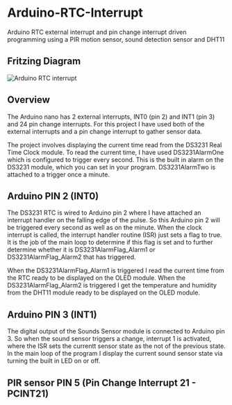 # Arduino-RTC-Interrupt
Arduino RTC external interrupt and pin change interrupt driven programming using a PIR motion sensor, sound detection sensor and DHT11

Fritzing Diagram
-----------------
![Arduino RTC interrupt](/fritzing/wiringDigram.png)

Overview
--------
The Arduino nano has 2 external interrupts, INT0 (pin 2) and INT1 (pin 3) and 24 pin change interrupts.  For this project I have used both of the external interrupts and a pin change interrupt to gather sensor data.

The project involves displaying the current time read from the DS3231 Real Time Clock module.  To read the current time, I have used DS3231AlarmOne which is configured to trigger every second.  This is the built in alarm on the DS3231 module, which you can set in your program. DS3231AlarmTwo is attached to a trigger once a minute.  

Arduino PIN 2 (INT0)
--------------------
The DS3231 RTC is wired to Arduino pin 2 where I have attached an interrupt handler on the falling edge of the pulse.  So this Arduino pin 2 will be triggered every second as well as on the minute.  When the clock interrupt is called, the interrupt handler routine (ISR) just sets a flag to true.  It is the job of the main loop to determine if this flag is set and to further determine whether it is DS3231AlarmFlag_Alarm1 or DS3231AlarmFlag_Alarm2 that has triggered.

When the DS3231AlarmFlag_Alarm1 is triggered I read the current time from the RTC ready to be displayed on the OLED module.  When the DS3231AlarmFlag_Alarm2 is triggered I get the temperature and humidity from the DHT11 module ready to be displayed on the OLED module.

Arduino PIN 3 (INT1)
--------------------
The digital output of the Sounds Sensor module is connected to Arduino pin 3.  So when the sound sensor triggers a change, interrupt 1 is activated, where the ISR sets the currentt sensor state as the not of the previous state.  In the main loop of the program I display the current sound sensor state via turning the built in LED on or off.

PIR sensor PIN 5 (Pin Change Interrupt 21 - PCINT21)
----------------------------------------------------
